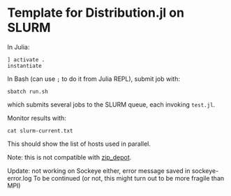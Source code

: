 # Template for Distribution.jl on SLURM

In Julia:

```
] activate . 
instantiate
```

In Bash (can use `;` to do it from Julia REPL), submit job with:

```
sbatch run.sh
```

which submits several jobs to the SLURM queue, each invoking `test.jl`. 

Monitor results with:

```
cat slurm-current.txt
``` 

This should show the list of hosts used in parallel. 

Note: this is not compatible with [zip_depot](https://github.com/UBC-Stat-ML/zip_depot).

Update: not working on Sockeye either, error message saved in sockeye-error.log 
To be continued (or not, this might turn out to be more fragile than MPI)